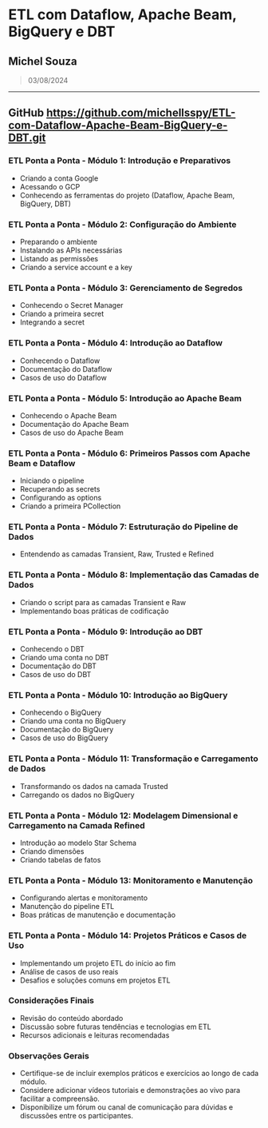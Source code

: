 # ETL com Dataflow, Apache Beam, BigQuery e DBT
## Michel Souza
> 03/08/2024
---
GitHub 
https://github.com/michellsspy/ETL-com-Dataflow-Apache-Beam-BigQuery-e-DBT.git
---

### ETL Ponta a Ponta - Módulo 1: Introdução e Preparativos
- Criando a conta Google
- Acessando o GCP
- Conhecendo as ferramentas do projeto (Dataflow, Apache Beam, BigQuery, DBT)

### ETL Ponta a Ponta - Módulo 2: Configuração do Ambiente
- Preparando o ambiente
- Instalando as APIs necessárias
- Listando as permissões
- Criando a service account e a key

### ETL Ponta a Ponta - Módulo 3: Gerenciamento de Segredos
- Conhecendo o Secret Manager
- Criando a primeira secret
- Integrando a secret

### ETL Ponta a Ponta - Módulo 4: Introdução ao Dataflow
- Conhecendo o Dataflow
- Documentação do Dataflow
- Casos de uso do Dataflow

### ETL Ponta a Ponta - Módulo 5: Introdução ao Apache Beam
- Conhecendo o Apache Beam
- Documentação do Apache Beam
- Casos de uso do Apache Beam

### ETL Ponta a Ponta - Módulo 6: Primeiros Passos com Apache Beam e Dataflow
- Iniciando o pipeline
- Recuperando as secrets
- Configurando as options
- Criando a primeira PCollection

### ETL Ponta a Ponta - Módulo 7: Estruturação do Pipeline de Dados
- Entendendo as camadas Transient, Raw, Trusted e Refined

### ETL Ponta a Ponta - Módulo 8: Implementação das Camadas de Dados
- Criando o script para as camadas Transient e Raw
- Implementando boas práticas de codificação

### ETL Ponta a Ponta - Módulo 9: Introdução ao DBT
- Conhecendo o DBT
- Criando uma conta no DBT
- Documentação do DBT
- Casos de uso do DBT

### ETL Ponta a Ponta - Módulo 10: Introdução ao BigQuery
- Conhecendo o BigQuery
- Criando uma conta no BigQuery
- Documentação do BigQuery
- Casos de uso do BigQuery

### ETL Ponta a Ponta - Módulo 11: Transformação e Carregamento de Dados
- Transformando os dados na camada Trusted
- Carregando os dados no BigQuery

### ETL Ponta a Ponta - Módulo 12: Modelagem Dimensional e Carregamento na Camada Refined
- Introdução ao modelo Star Schema
- Criando dimensões
- Criando tabelas de fatos

### ETL Ponta a Ponta - Módulo 13: Monitoramento e Manutenção
- Configurando alertas e monitoramento
- Manutenção do pipeline ETL
- Boas práticas de manutenção e documentação

### ETL Ponta a Ponta - Módulo 14: Projetos Práticos e Casos de Uso
- Implementando um projeto ETL do início ao fim
- Análise de casos de uso reais
- Desafios e soluções comuns em projetos ETL

### Considerações Finais
- Revisão do conteúdo abordado
- Discussão sobre futuras tendências e tecnologias em ETL
- Recursos adicionais e leituras recomendadas

### Observações Gerais
- Certifique-se de incluir exemplos práticos e exercícios ao longo de cada módulo.
- Considere adicionar vídeos tutoriais e demonstrações ao vivo para facilitar a compreensão.
- Disponibilize um fórum ou canal de comunicação para dúvidas e discussões entre os participantes.



